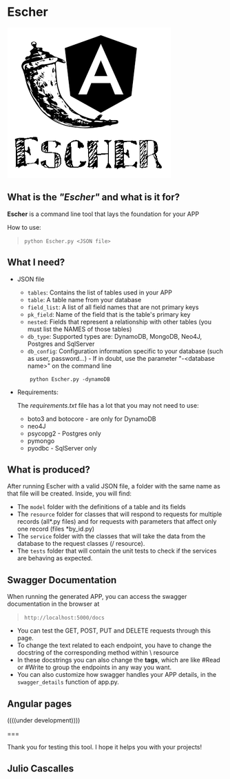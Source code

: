 # Escher
![](Logo.png)

## What is the *"Escher"* and what is it for?
**Escher** is a command line tool that lays the foundation for your APP

How to use:

> `python Escher.py <JSON file>`

## What I need?
* JSON file
    - `tables`: Contains the list of tables used in your APP
    - `table`: A table name from your database
    - `field_list`: A list of all field names that are not primary keys
    - `pk_field`: Name of the field that is the table's primary key
    - `nested`: Fields that represent a relationship with other tables (you must list the NAMES of those tables)
    - `db_type`: Supported types are: DynamoDB, MongoDB, Neo4J, Postgres and SqlServer
    - `db_config`: Configuration information specific to your database (such as user, password...) - If in doubt, use the parameter "-\<database name>" on the command line
    ```
        python Escher.py -dynamoDB
    ```

* Requirements: 

    The _requirements.txt_ file has a lot that you may not need to use:
    - boto3 and botocore - are only for DynamoDB
    - neo4J
    - psycopg2 - Postgres only
    - pymongo
    - pyodbc - SqlServer only

## What is produced?

After running Escher with a valid JSON file, a folder with the same name as that file will be created.
Inside, you will find:

* The `model` folder with the definitions of a table and its fields
* The `resource` folder for classes that will respond to requests for multiple records (all*.py files) and for requests with parameters that affect only one record (files *by_id.py)
* The `service` folder with the classes that will take the data from the database to the request classes (/ resource).
* The `tests` folder that will contain the unit tests to check if the services are behaving as expected.


## Swagger Documentation
When running the generated APP, you can access the swagger documentation in the browser at
> `http://localhost:5000/docs`

* You can test the GET, POST, PUT and DELETE requests through this page.
* To change the text related to each endpoint, you have to change the docstring of the corresponding method within \ resource
* In these docstrings you can also change the **tags**, which are like \#Read or \#Write to group the endpoints in any way you want.
* You can also customize how swagger handles your APP details, in the `swagger_details` function of app.py.



## Angular pages
((((under development))))

===

Thank you for testing this tool. I hope it helps you with your projects!


Julio Cascalles
---
